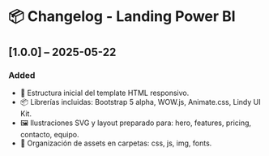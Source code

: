 # 📦 Changelog - Landing Power BI

## [1.0.0] – 2025-05-22
### Added
- 🎯 Estructura inicial del template HTML responsivo.
- 📦 Librerías incluidas: Bootstrap 5 alpha, WOW.js, Animate.css, Lindy UI Kit.
- 🖼️ Ilustraciones SVG y layout preparado para: hero, features, pricing, contacto, equipo.
- 📁 Organización de assets en carpetas: css, js, img, fonts.

